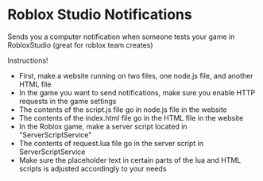 # Roblox Studio Notifications
Sends you a computer notification when someone tests your game in RobloxStudio (great for roblox team creates)

Instructions!

- First, make a website running on two files, one node.js file, and another HTML file
- In the game you want to send notifications, make sure you enable HTTP requests in the game settings
- The contents of the script.js file go in node.js file in the website
- The contents of the index.html file go in the HTML file in the website
- In the Roblox game, make a server script located in "ServerScriptService"
- The contents of request.lua file go in the server script in ServerScriptService
- Make sure the placeholder text in certain parts of the lua and HTML scripts is adjusted accordingly to your needs
